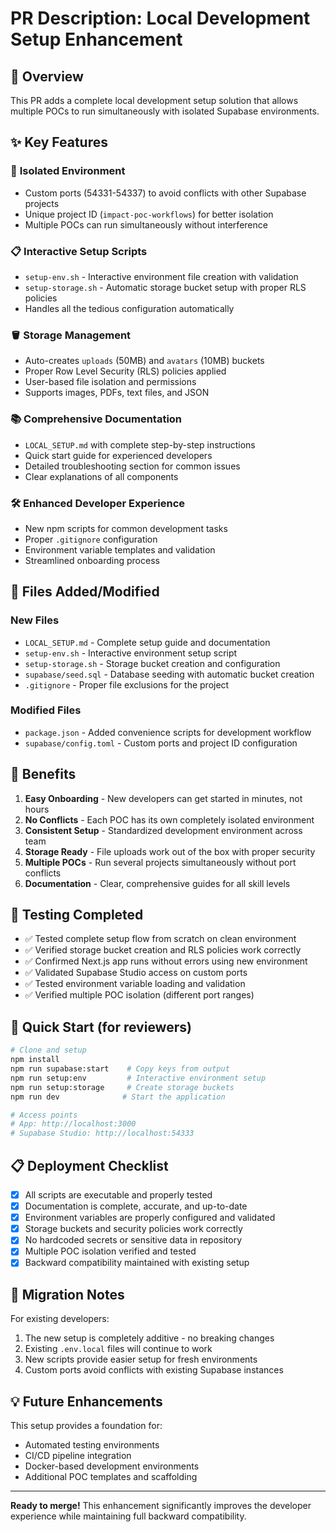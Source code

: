 # PR Description: Local Development Setup Enhancement

## 🚀 Overview

This PR adds a complete local development setup solution that allows multiple POCs to run simultaneously with isolated Supabase environments.

## ✨ Key Features

### 🔧 **Isolated Environment**
- Custom ports (54331-54337) to avoid conflicts with other Supabase projects
- Unique project ID (`impact-poc-workflows`) for better isolation
- Multiple POCs can run simultaneously without interference

### 📋 **Interactive Setup Scripts**
- `setup-env.sh` - Interactive environment file creation with validation
- `setup-storage.sh` - Automatic storage bucket setup with proper RLS policies
- Handles all the tedious configuration automatically

### 🪣 **Storage Management**
- Auto-creates `uploads` (50MB) and `avatars` (10MB) buckets
- Proper Row Level Security (RLS) policies applied
- User-based file isolation and permissions
- Supports images, PDFs, text files, and JSON

### 📚 **Comprehensive Documentation**
- `LOCAL_SETUP.md` with complete step-by-step instructions
- Quick start guide for experienced developers
- Detailed troubleshooting section for common issues
- Clear explanations of all components

### 🛠️ **Enhanced Developer Experience**
- New npm scripts for common development tasks
- Proper `.gitignore` configuration
- Environment variable templates and validation
- Streamlined onboarding process

## 📁 Files Added/Modified

### New Files
- `LOCAL_SETUP.md` - Complete setup guide and documentation
- `setup-env.sh` - Interactive environment setup script
- `setup-storage.sh` - Storage bucket creation and configuration
- `supabase/seed.sql` - Database seeding with automatic bucket creation
- `.gitignore` - Proper file exclusions for the project

### Modified Files
- `package.json` - Added convenience scripts for development workflow
- `supabase/config.toml` - Custom ports and project ID configuration

## 🎯 Benefits

1. **Easy Onboarding** - New developers can get started in minutes, not hours
2. **No Conflicts** - Each POC has its own completely isolated environment
3. **Consistent Setup** - Standardized development environment across team
4. **Storage Ready** - File uploads work out of the box with proper security
5. **Multiple POCs** - Run several projects simultaneously without port conflicts
6. **Documentation** - Clear, comprehensive guides for all skill levels

## 🧪 Testing Completed

- ✅ Tested complete setup flow from scratch on clean environment
- ✅ Verified storage bucket creation and RLS policies work correctly
- ✅ Confirmed Next.js app runs without errors using new environment
- ✅ Validated Supabase Studio access on custom ports
- ✅ Tested environment variable loading and validation
- ✅ Verified multiple POC isolation (different port ranges)

## 🚀 Quick Start (for reviewers)

```bash
# Clone and setup
npm install
npm run supabase:start    # Copy keys from output
npm run setup:env         # Interactive environment setup
npm run setup:storage     # Create storage buckets
npm run dev              # Start the application

# Access points
# App: http://localhost:3000
# Supabase Studio: http://localhost:54333
```

## 📋 Deployment Checklist

- [x] All scripts are executable and properly tested
- [x] Documentation is complete, accurate, and up-to-date
- [x] Environment variables are properly configured and validated
- [x] Storage buckets and security policies work correctly
- [x] No hardcoded secrets or sensitive data in repository
- [x] Multiple POC isolation verified and tested
- [x] Backward compatibility maintained with existing setup

## 🔄 Migration Notes

For existing developers:
1. The new setup is completely additive - no breaking changes
2. Existing `.env.local` files will continue to work
3. New scripts provide easier setup for fresh environments
4. Custom ports avoid conflicts with existing Supabase instances

## 💡 Future Enhancements

This setup provides a foundation for:
- Automated testing environments
- CI/CD pipeline integration
- Docker-based development environments
- Additional POC templates and scaffolding

---

**Ready to merge!** This enhancement significantly improves the developer experience while maintaining full backward compatibility.
